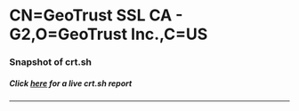 # CN=GeoTrust SSL CA - G2,O=GeoTrust Inc.,C=US
### Snapshot of crt.sh
##### Click [here](https://crt.sh/?serial=597F3D8E7F3219956FA0A4C3F630DF45) for a live crt.sh report

---
